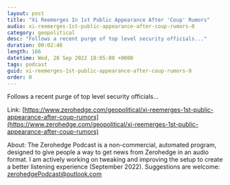 ```yaml
---
layout: post
title: "Xi Reemerges In 1st Public Appearance After 'Coup' Rumors"
audio: xi-reemerges-1st-public-appearance-after-coup-rumors-0
category: geopolitical
desc: "Follows a recent purge of top level security officials..."
duration: 00:02:46
length: 166
datetime: Wed, 28 Sep 2022 18:05:00 +0000
tags: podcast
guid: xi-reemerges-1st-public-appearance-after-coup-rumors-0
order: 0
---
```

Follows a recent purge of top level security officials...

Link: [https://www.zerohedge.com/geopolitical/xi-reemerges-1st-public-appearance-after-coup-rumors](https://www.zerohedge.com/geopolitical/xi-reemerges-1st-public-appearance-after-coup-rumors)

About: The Zerohedge Podcast is a non-commercial, automated program, designed to give people a way to get news from Zerohedge in an audio format.  I am actively working on tweaking and improving the setup to create a better listening experience (September 2022).  Suggestions are welcome: [zerohedgePodcast@outlook.com](mailto:zerohedgePodcast@outlook.com)
